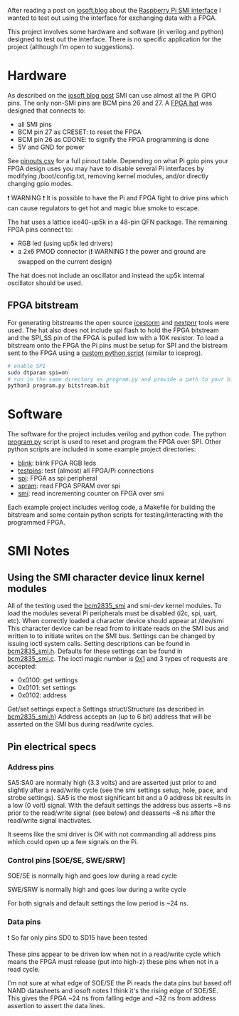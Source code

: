 After reading a post on [iosoft.blog](https://iosoft.blog/) about the
[Raspberry Pi SMI interface](https://iosoft.blog/2020/07/16/raspberry-pi-smi/)
I wanted to test out using the interface for exchanging data with a FPGA.

This project involves some hardware and software (in verilog and python)
designed to test out the interface. There is no specific application for the
project (although I'm open to suggestions).


# Hardware

As described on the [iosoft blog post](https://iosoft.blog/2020/07/16/raspberry-pi-smi/)
SMI can use almost all the Pi GPIO pins. The only non-SMI pins are BCM pins 26 and 27.
A [FPGA hat](lattice_fpga_dev_board) was designed that connects to:

- all SMI pins
- BCM pin 27 as CRESET: to reset the FPGA
- BCM pin 26 as CDONE: to signify the FPGA programming is done
- 5V and GND for power

See [pinouts.csv](docs/pinouts.csv) for a full pinout table. Depending on what
Pi gpio pins your FPGA design uses you may have to disable several Pi interfaces
by modifying /boot/config.txt, removing kernel modules, and/or directly changing
gpio modes.

:exclamation: WARNING :exclamation: It is possible to have the Pi and FPGA fight
to drive pins which can cause regulators to get hot and magic blue smoke to escape.

The hat uses a lattice ice40-up5k in a 48-pin QFN package. The remaining FPGA pins
connect to:

- RGB led (using up5k led drivers)
- a 2x6 PMOD connector (:exclamation: WARNING :exclamation: the power and ground are swapped on the current design)

The hat does not include an oscillator and instead the up5k internal oscillator should be used.


## FPGA bitstream

For generating bitstreams the open source [icestorm](http://www.clifford.at/icestorm/) and [nextpnr](https://github.com/YosysHQ/nextpnr) tools were used.
The hat also does not include spi flash to hold the FPGA bitstream and the SPI_SS
pin of the FPGA is pulled low with a 10K resistor. To load a bitstream onto the
FPGA the Pi pins must be setup for SPI and the bistream sent to the FPGA using
a [custom python script](program.py) (similar to iceprog).

```bash
# enable SPI
sudo dtparam spi=on
# run in the same directory as program.py and provide a path to your bitstream file
python3 program.py bitstream.bit
```


# Software

The software for the project includes verilog and python code. The python
[program.py](program.py) script is used to reset and program the FPGA over
SPI. Other python scripts are included in some example project directories:

- [blink](blink): blink FPGA RGB leds
- [testpins](testpins): test (almost) all FPGA/Pi connections
- [spi](spi): FPGA as spi peripheral
- [spram](spram): read FPGA SPRAM over spi
- [smi](smi): read incrementing counter on FPGA over smi

Each example project includes verilog code, a Makefile for building the bitstream and
some contain python scripts for testing/interacting with the programmed FPGA.


# SMI Notes

## Using the SMI character device linux kernel modules

All of the testing used the [bcm2835_smi](https://github.com/raspberrypi/linux/blob/rpi-5.4.y/include/linux/broadcom/bcm2835_smi.h) and smi-dev kernel modules.
To load the modules several Pi peripherals must be disabled (i2c, spi, uart, etc).
When correctly loaded a character device should appear at /dev/smi
This character device can be read from to initiate reads on the SMI bus and
written to to initiate writes on the SMI bus. Settings can be changed by
issuing ioctl system calls.
Setting descriptions can be found in [bcm2835_smi.h](https://github.com/raspberrypi/linux/blob/rpi-5.4.y/include/linux/broadcom/bcm2835_smi.h#L68).
Defaults for these settings can be found in [bcm2835_smi.c](https://github.com/raspberrypi/linux/blob/rpi-5.4.y/drivers/misc/bcm2835_smi.c#L128).
The ioctl magic number is [0x1](https://github.com/raspberrypi/linux/blob/rpi-5.4.y/include/linux/broadcom/bcm2835_smi.h#L48)
and 3 types of requests are accepted:

- 0x0100: get settings
- 0x0101: set settings
- 0x0102: address

Get/set settings expect a Settings struct/Structure (as described in [bcm2835_smi.h](https://github.com/raspberrypi/linux/blob/rpi-5.4.y/include/linux/broadcom/bcm2835_smi.h#L68))
Address accepts an (up to 6 bit) address that will be asserted on the SMI bus
during read/write cycles.


## Pin electrical specs

### Address pins

SA5:SA0 are normally high (3.3 volts) and are asserted just prior to and
slightly after a read/write cycle (see the smi settings setup, hole, pace,
and strobe settings). SA5 is the most significant bit and a 0 address bit
results in a low (0 volt) signal. With the default settings the address
bus asserts ~8 ns prior to the read/write signal (see below) and deasserts
~8 ns after the read/write signal inactivates.

It seems like the smi driver is OK with not commanding all address pins
which could open up a few signals on the Pi.


### Control pins [SOE/SE, SWE/SRW]

SOE/SE is normally high and goes low during a read cycle

SWE/SRW is normally high and goes low during a write cycle

For both signals and default settings the low period is ~24 ns.


### Data pins

:exclamation: So far only pins SD0 to SD15 have been tested

These pins appear to be driven low when not in a read/write cycle which
means the FPGA must release (put into high-z) these pins when not
in a read cycle.

I'm not sure at what edge of SOE/SE the Pi reads the data pins but based
off NAND datasheets and iosoft notes I think it's the rising edge of SOE/SE.
This gives the FPGA ~24 ns from falling edge and ~32 ns from address
assertion to assert the data lines.
